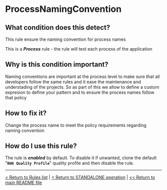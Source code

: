 # ProcessNamingConvention

## What condition does this detect?

This rule ensure the naming convention for process names

This is a ***Process*** rule - the rule will test each process of the application

## Why is this condition important?

Naming conventions are important at the process level to make sure that all developers follow the same rules and it ease the maintenance and understading of the projects. So as part of this we allow to define a custom expresion to define your pattern and to ensure the process names follow that policy

## How to fix it?

Change the process name to meet the policy requirements regarding naming convention

## How do I use this rule?

The rule is **_enabled_** by default. To disable it if unwanted, clone the default "**`BW6 Quality Profile`**" quality profile and then disable the rule.

---
[< Return to Rules list](./RULES.md) | [< Return to STANDALONE operation](../STANDALONE.md) | [<< Return to main README file](../../README.md)
